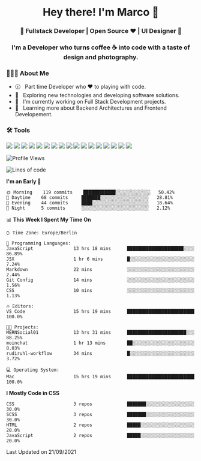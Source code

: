 <h1 align="center">Hey there! I'm Marco 👋 </h1>
<h3 align="center">🚀 Fullstack Developer | Open Source ♥ | UI Designer 🚀</h3>

<h3 align="center">I'm a Developer who turns coffee ☕ into code with a taste of design and photography.</h3>

<div align="block"> 
  <h3> 👨🏻‍💻 About Me </h3>
  
  - 🕦 &nbsp; Part time Developer who ♥️ to playing with code.
  - 🤔 &nbsp; Exploring new technologies and developing software solutions.
  - 💼 &nbsp; I’m currently working on Full Stack Development projects.
  - 🌱 &nbsp; Learning more about Backend Architectures and Frontend Developement.  
</div>

<div align="block"> 
  <h3>🛠 Tools</h3>
 <img src="https://img.shields.io/badge/python%20-%2314354C.svg?&style=for-the-badge&logo=python&logoColor=white">
 <img src="https://img.shields.io/badge/javascript%20-%23323330.svg?&style=for-the-badge&logo=javascript&logoColor=%23F7DF1E">
 <img src="https://img.shields.io/badge/html5%20-%23E34F26.svg?&style=for-the-badge&logo=html5&logoColor=white">
 <img src="https://img.shields.io/badge/css3%20-%231572B6.svg?&style=for-the-badge&logo=css3&logoColor=white">
 <img src="https://img.shields.io/badge/-Sass-cc6699?style=for-the-badge&logo=sass&logoColor=white">
 <img src="https://img.shields.io/badge/react%20-%2320232a.svg?&style=for-the-badge&logo=react&logoColor=%2361DAFB">
 <img src="https://img.shields.io/badge/-Next.Js-000?style=for-the-badge&logo=next.js&logoColor=white">
 <img src="https://img.shields.io/badge/bootstrap%20-%23563D7C.svg?&style=for-the-badge&logo=bootstrap&logoColor=white">
 <img src="https://img.shields.io/badge/-jekyll-ed2939?style=for-the-badge&logo=jekyll&logoColor=white">
 <img src="https://img.shields.io/badge/-Express-white?style=for-the-badge&logo=express&logoColor=black">
 <img src="https://img.shields.io/badge/git%20-%23F05033.svg?&style=for-the-badge&logo=git&logoColor=white"/>
 <img src="http://img.shields.io/badge/-VS%20Code-000000?style=for-the-badge&logo=Visual-studio-code&logoColor=blue">
 <img src="https://img.shields.io/badge/-Docker-384d54?style=for-the-badge&logo=docker&logoColor=white">
 <img src="https://img.shields.io/badge/-Swift-f05138?style=for-the-badge&logo=swift&logoColor=white">
 <img src="https://img.shields.io/badge/-Xcode-blue?style=for-the-badge&logo=xcode&logoColor=white">
 <img src="https://img.shields.io/badge/-Node.js-3c873a?style=for-the-badge&logo=node.js&logoColor=white">
  <img src="https://img.shields.io/badge/-Mongodb-3F3E42?style=for-the-badge&logo=mongodb&logoColor=white">
</div>

<!--START_SECTION:waka-->
![Profile Views](http://img.shields.io/badge/Profile%20Views-63-blue)

![Lines of code](https://img.shields.io/badge/From%20Hello%20World%20I%27ve%20Written-1.3%20million%20lines%20of%20code-blue)

**I'm an Early 🐤** 

```text
🌞 Morning    119 commits    ████████████░░░░░░░░░░░░░   50.42% 
🌆 Daytime    68 commits     ███████░░░░░░░░░░░░░░░░░░   28.81% 
🌃 Evening    44 commits     ████░░░░░░░░░░░░░░░░░░░░░   18.64% 
🌙 Night      5 commits      ░░░░░░░░░░░░░░░░░░░░░░░░░   2.12%

```


📊 **This Week I Spent My Time On** 

```text
⌚︎ Time Zone: Europe/Berlin

💬 Programming Languages: 
JavaScript               13 hrs 18 mins      █████████████████████░░░░   86.89% 
JSX                      1 hr 6 mins         █░░░░░░░░░░░░░░░░░░░░░░░░   7.24% 
Markdown                 22 mins             ░░░░░░░░░░░░░░░░░░░░░░░░░   2.44% 
Git Config               14 mins             ░░░░░░░░░░░░░░░░░░░░░░░░░   1.56% 
CSS                      10 mins             ░░░░░░░░░░░░░░░░░░░░░░░░░   1.13%

🔥 Editors: 
VS Code                  15 hrs 19 mins      █████████████████████████   100.0%

🐱‍💻 Projects: 
MERNSocial01             13 hrs 31 mins      ██████████████████████░░░   88.25% 
moinchat                 1 hr 13 mins        ██░░░░░░░░░░░░░░░░░░░░░░░   8.03% 
rudiruhl-workflow        34 mins             █░░░░░░░░░░░░░░░░░░░░░░░░   3.72%

💻 Operating System: 
Mac                      15 hrs 19 mins      █████████████████████████   100.0%

```

**I Mostly Code in CSS** 

```text
CSS                      3 repos             ███████░░░░░░░░░░░░░░░░░░   30.0% 
SCSS                     3 repos             ███████░░░░░░░░░░░░░░░░░░   30.0% 
HTML                     2 repos             █████░░░░░░░░░░░░░░░░░░░░   20.0% 
JavaScript               2 repos             █████░░░░░░░░░░░░░░░░░░░░   20.0%

```



 Last Updated on 21/09/2021
<!--END_SECTION:waka-->


